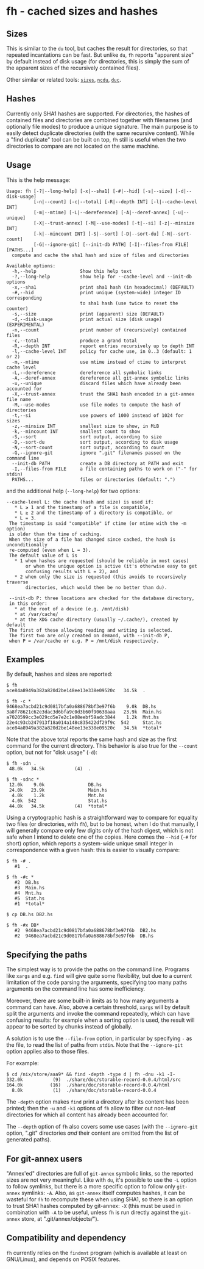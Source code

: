 # fh - cached sizes and hashes

## Sizes

This is similar to the `du` tool, but caches the result for
directories, so that repeated incantations can be fast. But unlike
`du`, `fh` reports "apparent size" by default instead of disk usage
(for directories, this is simply the sum of the apparent sizes of the
recursively contained files).

Other similar or related tools:
[`sizes`](https://github.com/jwiegley/sizes),
[`ncdu`](https://dev.yorhel.nl/ncdu), [`duc`](http://duc.zevv.nl/).

## Hashes

Currently only SHA1 hashes are supported. For directories, the hashes
of contained files and directories are combined together with
filenames (and optionally file modes) to produce a unique signature.
The main purpose is to easily detect duplicate directories (with the
same recursive content). While a "find duplicate" tool can be built on
top, `fh` still is useful when the two directories to compare are not
located on the same machine.

## Usage

This is the help message:

```
Usage: fh [-?|--long-help] [-x|--sha1] [-#|--hid] [-s|--size] [-d|--disk-usage]
          [-n|--count] [-c|--total] [-R|--depth INT] [-l|--cache-level INT]
          [-m|--mtime] [-L|--dereference] [-A|--deref-annex] [-u|--unique]
          [-X|--trust-annex] [-M|--use-modes] [-t|--si] [-z|--minsize INT]
          [-k|--mincount INT] [-S|--sort] [-D|--sort-du] [-N|--sort-count]
          [-G|--ignore-git] [--init-db PATH] [-I|--files-from FILE] [PATHS...]
  compute and cache the sha1 hash and size of files and directories

Available options:
  -h,--help                Show this help text
  -?,--long-help           show help for --cache-level and --init-db options
  -x,--sha1                print sha1 hash (in hexadecimal) (DEFAULT)
  -#,--hid                 print unique (system-wide) integer ID corresponding
                           to sha1 hash (use twice to reset the counter)
  -s,--size                print (apparent) size (DEFAULT)
  -d,--disk-usage          print actual size (disk usage) (EXPERIMENTAL)
  -n,--count               print number of (recursively) contained files
  -c,--total               produce a grand total
  -R,--depth INT           report entries recursively up to depth INT
  -l,--cache-level INT     policy for cache use, in 0..3 (default: 1 or 2)
  -m,--mtime               use mtime instead of ctime to interpret cache level
  -L,--dereference         dereference all symbolic links
  -A,--deref-annex         dereference all git-annex symbolic links
  -u,--unique              discard files which have already been accounted for
  -X,--trust-annex         trust the SHA1 hash encoded in a git-annex file name
  -M,--use-modes           use file modes to compute the hash of directories
  -t,--si                  use powers of 1000 instead of 1024 for sizes
  -z,--minsize INT         smallest size to show, in MiB
  -k,--mincount INT        smallest count to show
  -S,--sort                sort output, according to size
  -D,--sort-du             sort output, according to disk usage
  -N,--sort-count          sort output, according to count
  -G,--ignore-git          ignore ".git" filenames passed on the command line
  --init-db PATH           create a DB directory at PATH and exit
  -I,--files-from FILE     a file containing paths to work on ("-" for stdin)
  PATHS...                 files or directories (default: ".")
```

and the additional help (`--long-help`) for two options:
```
--cache-level L: the cache (hash and size) is used if:
   * L ≥ 1 and the timestamp of a file is compatible,
   * L ≥ 2 and the timestamp of a directory is compatible, or
   * L = 3.
 The timestamp is said "compatible" if ctime (or mtime with the -m option)
 is older than the time of caching.
 When the size of a file has changed since cached, the hash is unconditionally
 re-computed (even when L = 3).
 The default value of L is
   * 1 when hashes are requested (should be reliable in most cases)
       or when the unique option is active (it's otherwise easy to get
       confusing results with L = 2), and
   * 2 when only the size is requested (this avoids to recursively traverse
       directories, which would then be no better than du).

 --init-db P: three locations are checked for the database directory,
 in this order:
   * at the root of a device (e.g. /mnt/disk)
   * at /var/cache/
   * at the XDG cache directory (usually ~/.cache/), created by default
 The first of these allowing reading and writing is selected.
 The first two are only created on demand, with --init-db P,
 when P = /var/cache or e.g. P = /mnt/disk respectively.
 ```

## Examples

By default, hashes and sizes are reported:

```
$ fh
ace84a8949a382a820d2be148ee13e338e09520c   34.5k  .

$ fh -c *
9468ea7acbd21c9d0817bfa0a688678bf3e97f6b    9.0k  DB.hs
3a8f78621c62e3dac3d6bfa9c0d3b60f90638aaa   23.9k  Main.hs
a7020599cc3e029cd5e7e2c1e08eebf59adc3844    1.2k  Mnt.hs
22e4c93cb247913f18a014a148c835422df29f9c  542     Stat.hs
ace84a8949a382a820d2be148ee13e338e09520c   34.5k  *total*
```

Note that the above total reports the same hash and size as the first
command for the current directory. This behavior is also true for the
`--count` option, but not for "disk usage" (`-d`):

```
$ fh -sdn .
 48.0k   34.5k           (4)  .

$ fh -sdnc *
 12.0k    9.0k                DB.hs
 24.0k   23.9k                Main.hs
  4.0k    1.2k                Mnt.hs
  4.0k  542                   Stat.hs
 44.0k   34.5k           (4)  *total*
```

Using a cryptographic hash is a straightforward way to compare for
equality two files (or directories, with `fh`), but to be honest, when
I do that manually, I will generally compare only few digits only of
the hash digest, which is not safe when I intend to delete one of the
copies. Here comes the `--hid` (`-#` for short) option, which reports
a system-wide unique small integer in correspondence with a given
hash: this is easier to visually compare:

```
$ fh -# .
   #1  .

$ fh -#c *
   #2  DB.hs
   #3  Main.hs
   #4  Mnt.hs
   #5  Stat.hs
   #1  *total*

$ cp DB.hs DB2.hs

$ fh -#x DB*
   #2  9468ea7acbd21c9d0817bfa0a688678bf3e97f6b  DB2.hs
   #2  9468ea7acbd21c9d0817bfa0a688678bf3e97f6b  DB.hs
```

## Specifying the paths

The simplest way is to provide the paths on the command line. Programs
like `xargs` and e.g. `find` will give quite some flexibility, but due
to a current limitation of the code parsing the arguments, specifying
too many paths arguments on the command line has some inefficiency.

Moreover, there are some built-in limits as to how many arguments a
command can have. Also, above a certain threshold, `xargs` will by
default split the arguments and invoke the command repeatedly, which
can have confusing results: for example when a sorting option is used, the
result will appear to be sorted by chunks instead of globally.

A solution is to use the `--file-from` option, in particular by specifying
`-` as the file, to read the list of paths from `stdin`.
Note that the `--ignore-git` option applies also to those files.

For example:

```
$ cd /nix/store/aaa9* && find -depth -type d | fh -dnu -k1 -I-
332.0k           (9)  ./share/doc/storable-record-0.0.4/html/src
164.0k          (16)  ./share/doc/storable-record-0.0.4/html
  8.0k           (1)  ./share/doc/storable-record-0.0.4
```

The `-depth` option makes `find` print a directory after its content
has been printed; then the `-u` and `-k1` options of `fh` allow to
filter out non-leaf directories for which all content has already been
accounted for.

The `--depth` option of `fh` also covers some use cases (with the
`--ignore-git` option, ".git" directories _and_ their content are
omitted from the list of generated paths).

## For git-annex users

"Annex'ed" directories are full of `git-annex` symbolic links, so the
reported sizes are not very meaningful. Like with `du`, it's possible
to use the `-L` option to follow symlinks, but there is a more
specific option to follow only `git-annex` symlinks: `-A`. Also, as
`git-annex` itself computes hashes, it can be wasteful for `fh` to
recompute these when using SHA1, so there is an option to trust SHA1
hashes computed by git-annex: `-X` (this must be used in combination
with `-A` to be useful, unless `fh` is run directly against the
`git-annex` store, at ".git/annex/objects/").

## Compatibility and dependency

`fh` currently relies on the `findmnt` program (which is available at
least on GNU/Linux), and depends on POSIX features.

